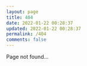 ```yaml
---
layout: page
title: 404
date: 2022-01-22 00:28:37
updated: 2022-01-22 00:28:37
permalink: /404
comments: false
---
```



Page not found... 